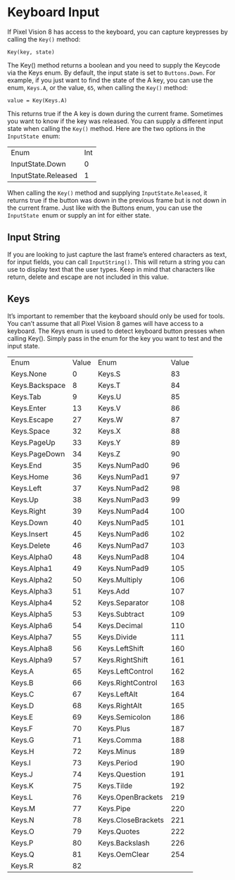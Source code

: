# Keyboard Input

If Pixel Vision 8 has access to the keyboard, you can capture keypresses by calling the `Key()` method:

`Key(key, state)`

The Key() method returns a boolean and you need to supply the Keycode via the Keys enum. By default, the input state is set to `Buttons.Down`. For example, if you just want to find the state of the A key, you can use the enum, `Keys.A`, or the value, `65`, when calling the `Key()` method:

`value = Key(Keys.A)`

This returns true if the A key is down during the current frame. Sometimes you want to know if the key was released. You can supply a different input state when calling the `Key()` method. Here are the two options in the `InputState `enum:

<table>
  <tr>
    <td>Enum</td>
    <td>Int</td>
  </tr>
  <tr>
    <td>InputState.Down</td>
    <td>0</td>
  </tr>
  <tr>
    <td>InputState.Released</td>
    <td>1</td>
  </tr>
</table>


When calling the `Key()` method and supplying `InputState`.`Released`, it returns true if the button was down in the previous frame but is not down in the current frame. Just like with the Buttons enum, you can use the `InputState `enum or supply an int for either state.

## Input String

If you are looking to just capture the last frame’s entered characters as text, for input fields, you can call `InputString()`.  This will return a string you can use to display text that the user types. Keep in mind that characters like return, delete and escape are not included in this value.

## Keys

It’s important to remember that the keyboard should only be used for tools. You can’t assume that all Pixel Vision 8 games will have access to a keyboard. The Keys enum is used to detect keyboard button presses when calling Key(). Simply pass in the enum for the key you want to test and the input state.

<table>
  <tr>
    <td>Enum</td>
    <td>Value</td>
    <td>Enum</td>
    <td>Value</td>
  </tr>
  <tr>
    <td>Keys.None</td>
    <td>0</td>
    <td>Keys.S</td>
    <td>83</td>
  </tr>
  <tr>
    <td>Keys.Backspace</td>
    <td>8</td>
    <td>Keys.T</td>
    <td>84</td>
  </tr>
  <tr>
    <td>Keys.Tab</td>
    <td>9</td>
    <td>Keys.U</td>
    <td>85</td>
  </tr>
  <tr>
    <td>Keys.Enter</td>
    <td>13</td>
    <td>Keys.V</td>
    <td>86</td>
  </tr>
  <tr>
    <td>Keys.Escape</td>
    <td>27</td>
    <td>Keys.W</td>
    <td>87</td>
  </tr>
  <tr>
    <td>Keys.Space</td>
    <td>32</td>
    <td>Keys.X</td>
    <td>88</td>
  </tr>
  <tr>
    <td>Keys.PageUp</td>
    <td>33</td>
    <td>Keys.Y</td>
    <td>89</td>
  </tr>
  <tr>
    <td>Keys.PageDown</td>
    <td>34</td>
    <td>Keys.Z</td>
    <td>90</td>
  </tr>
  <tr>
    <td>Keys.End</td>
    <td>35</td>
    <td>Keys.NumPad0</td>
    <td>96</td>
  </tr>
  <tr>
    <td>Keys.Home</td>
    <td>36</td>
    <td>Keys.NumPad1</td>
    <td>97</td>
  </tr>
  <tr>
    <td>Keys.Left</td>
    <td>37</td>
    <td>Keys.NumPad2</td>
    <td>98</td>
  </tr>
  <tr>
    <td>Keys.Up</td>
    <td>38</td>
    <td>Keys.NumPad3</td>
    <td>99</td>
  </tr>
  <tr>
    <td>Keys.Right</td>
    <td>39</td>
    <td>Keys.NumPad4</td>
    <td>100</td>
  </tr>
  <tr>
    <td>Keys.Down</td>
    <td>40</td>
    <td>Keys.NumPad5</td>
    <td>101</td>
  </tr>
  <tr>
    <td>Keys.Insert</td>
    <td>45</td>
    <td>Keys.NumPad6</td>
    <td>102</td>
  </tr>
  <tr>
    <td>Keys.Delete</td>
    <td>46</td>
    <td>Keys.NumPad7</td>
    <td>103</td>
  </tr>
  <tr>
    <td>Keys.Alpha0</td>
    <td>48</td>
    <td>Keys.NumPad8</td>
    <td>104</td>
  </tr>
  <tr>
    <td>Keys.Alpha1</td>
    <td>49</td>
    <td>Keys.NumPad9</td>
    <td>105</td>
  </tr>
  <tr>
    <td>Keys.Alpha2</td>
    <td>50</td>
    <td>Keys.Multiply</td>
    <td>106</td>
  </tr>
  <tr>
    <td>Keys.Alpha3</td>
    <td>51</td>
    <td>Keys.Add</td>
    <td>107</td>
  </tr>
  <tr>
    <td>Keys.Alpha4</td>
    <td>52</td>
    <td>Keys.Separator</td>
    <td>108</td>
  </tr>
  <tr>
    <td>Keys.Alpha5</td>
    <td>53</td>
    <td>Keys.Subtract</td>
    <td>109</td>
  </tr>
  <tr>
    <td>Keys.Alpha6</td>
    <td>54</td>
    <td>Keys.Decimal</td>
    <td>110</td>
  </tr>
  <tr>
    <td>Keys.Alpha7</td>
    <td>55</td>
    <td>Keys.Divide</td>
    <td>111</td>
  </tr>
  <tr>
    <td>Keys.Alpha8</td>
    <td>56</td>
    <td>Keys.LeftShift</td>
    <td>160</td>
  </tr>
  <tr>
    <td>Keys.Alpha9</td>
    <td>57</td>
    <td>Keys.RightShift</td>
    <td>161</td>
  </tr>
  <tr>
    <td>Keys.A</td>
    <td>65</td>
    <td>Keys.LeftControl</td>
    <td>162</td>
  </tr>
  <tr>
    <td>Keys.B</td>
    <td>66</td>
    <td>Keys.RightControl</td>
    <td>163</td>
  </tr>
  <tr>
    <td>Keys.C</td>
    <td>67</td>
    <td>Keys.LeftAlt</td>
    <td>164</td>
  </tr>
  <tr>
    <td>Keys.D</td>
    <td>68</td>
    <td>Keys.RightAlt</td>
    <td>165</td>
  </tr>
  <tr>
    <td>Keys.E</td>
    <td>69</td>
    <td>Keys.Semicolon</td>
    <td>186</td>
  </tr>
  <tr>
    <td>Keys.F</td>
    <td>70</td>
    <td>Keys.Plus</td>
    <td>187</td>
  </tr>
  <tr>
    <td>Keys.G</td>
    <td>71</td>
    <td>Keys.Comma</td>
    <td>188</td>
  </tr>
  <tr>
    <td>Keys.H</td>
    <td>72</td>
    <td>Keys.Minus</td>
    <td>189</td>
  </tr>
  <tr>
    <td>Keys.I</td>
    <td>73</td>
    <td>Keys.Period</td>
    <td>190</td>
  </tr>
  <tr>
    <td>Keys.J</td>
    <td>74</td>
    <td>Keys.Question</td>
    <td>191</td>
  </tr>
  <tr>
    <td>Keys.K</td>
    <td>75</td>
    <td>Keys.Tilde</td>
    <td>192</td>
  </tr>
  <tr>
    <td>Keys.L</td>
    <td>76</td>
    <td>Keys.OpenBrackets</td>
    <td>219</td>
  </tr>
  <tr>
    <td>Keys.M</td>
    <td>77</td>
    <td>Keys.Pipe</td>
    <td>220</td>
  </tr>
  <tr>
    <td>Keys.N</td>
    <td>78</td>
    <td>Keys.CloseBrackets</td>
    <td>221</td>
  </tr>
  <tr>
    <td>Keys.O</td>
    <td>79</td>
    <td>Keys.Quotes</td>
    <td>222</td>
  </tr>
  <tr>
    <td>Keys.P</td>
    <td>80</td>
    <td>Keys.Backslash</td>
    <td>226</td>
  </tr>
  <tr>
    <td>Keys.Q</td>
    <td>81</td>
    <td>Keys.OemClear</td>
    <td>254</td>
  </tr>
  <tr>
    <td>Keys.R</td>
    <td>82</td>
    <td></td>
    <td></td>
  </tr>
</table>


